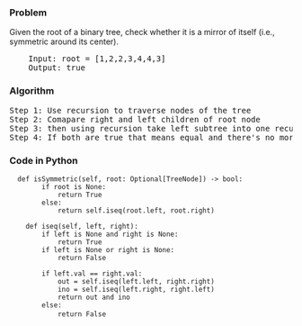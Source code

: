 <h3> Problem </h3>
Given the root of a binary tree, check whether it is a mirror of itself (i.e., symmetric around its center).

<img alt="" src="https://assets.leetcode.com/uploads/2021/02/19/symtree1.jpg">

<pre>
    Input: root = [1,2,2,3,4,4,3]
    Output: true
</pre>

<h3> Algorithm </h3>
<pre>
Step 1: Use recursion to traverse nodes of the tree
Step 2: Comapare right and left children of root node 
Step 3: then using recursion take left subtree into one recursion and right subtree into another recursion
Step 4: If both are true that means equal and there's no more node to traverse then return true else return false 
</pre>

<h3> Code in Python </h3>

<pre><code>  def isSymmetric(self, root: Optional[TreeNode]) -> bool:
        if root is None:
            return True
        else:
            return self.iseq(root.left, root.right)
        
    def iseq(self, left, right):
        if left is None and right is None:
            return True
        if left is None or right is None:
            return False
        
        if left.val == right.val:
            out = self.iseq(left.left, right.right)
            ino = self.iseq(left.right, right.left)
            return out and ino
        else:
            return False </code> </pre>

